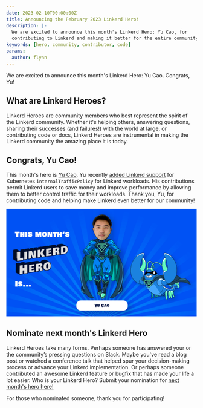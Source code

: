 ```yaml
---
date: 2023-02-10T00:00:00Z
title: Announcing the February 2023 Linkerd Hero!
description: |-
  We are excited to announce this month's Linkerd Hero: Yu Cao, for
  contributing to Linkerd and making it better for the entire community!
keywords: [hero, community, contributor, code]
params:
  author: flynn
---
```


We are excited to announce this month's Linkerd Hero: Yu Cao. Congrats, Yu!

## What are Linkerd Heroes?

Linkerd Heroes are community members who best represent the spirit of the
Linkerd community. Whether it's helping others, answering questions, sharing
their successes (and failures!) with the world at large, or contributing code or
docs, Linkerd Heroes are instrumental in making the Linkerd community the
amazing place it is today.

## Congrats, Yu Cao!

This month's hero is [Yu Cao](https://www.linkedin.com/in/yu-cao-6218a46/). Yu
recently [added Linkerd support](https://github.com/linkerd/linkerd2/pull/10186)
for Kubernetes `internalTrafficPolicy` for Linkerd workloads. His contributions
permit Linkerd users to save money and improve performance by allowing them to
better control traffic for their workloads. Thank you, Yu, for contributing code
and helping make Linkerd even better for our community!

![Yu Cao](cover.jpg)

## Nominate next month's Linkerd Hero

Linkerd Heroes take many forms. Perhaps someone has answered your or the
community’s pressing questions on Slack. Maybe you've read a blog post or
watched a conference talk that helped spur your decision-making process or
advance your Linkerd implementation. Or perhaps someone contributed an awesome
Linkerd feature or bugfix that has made your life a lot easier. Who is your
Linkerd Hero? Submit your nomination for
[next month's hero here!](https://docs.google.com/forms/d/e/1FAIpQLSfNv--UnbbZSzW7J3SbREIMI-HaooyX9im8yLIGB7M_LKT_Fw/viewform?usp=sf_link)

For those who nominated someone, thank you for participating!
